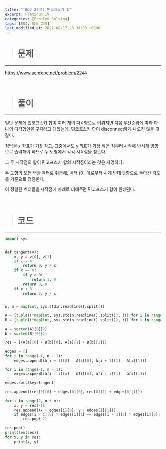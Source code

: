 ```yaml
---
title: "[BOJ 2244] 민코프스키 합"
excerpt: Platinum IV
categories: [Problem Solving]
tags: [BOJ, 볼록 껍질]
last_modified_at: 2021-08-17 23:34:00 +0900
---
```


> # 문제
---

[<u>https://www.acmicpc.net/problem/2244</u>](https://www.acmicpc.net/problem/2244)

<br>

> # 풀이
---

일단 문제에 민코프스키 합이 여러 개의 다각형으로 이뤄지면 다음 우선순위에 따라 하나의 다각형만을 구하라고 돼있는데, 민코프스키 합이 disconnect하게 나오진 않을 것 같다.

정답을 x 좌표가 가장 작고, 그중에서도 y 좌표가 가장 작은 점부터 시작해 반시계 방향으로 출력해야 하므로 두 도형에서 각각 시작점을 찾는다.

그 두 시작점의 합이 민코프스키 합의 시작점이라는 것은 자명하다.

두 도형의 모든 변을 벡터로 취급해, 벡터 (0, -1)로부터 시계 반대 방향으로 돌아간 각도를 기준으로 정렬한다.

이 정렬된 벡터들을 시작점에 차례로 더해주면 민코프스키 합이 완성된다.

<br>

> # 코드
---

```python
import sys


def tangent(v):
    x, y = v[0], v[1]
    if x > 0:
        return 0, y / x
    if x == 0:
        if y > 0:
            return 1, 0
        return 3, 0
    if x < 0:
        return 2, y / x


n, m = map(int, sys.stdin.readline().split())

A = [tuple((*map(int, sys.stdin.readline().split()), i)) for i in range(n)]
B = [tuple((*map(int, sys.stdin.readline().split()), i)) for i in range(m)]

a = sorted(A)[0][2]
b = sorted(B)[0][2]

res = [(A[a][0] + B[b][0], A[a][1] + B[b][1])]

edges = []
for i in range(-1, n - 1):
    edges.append((A[i + 1][0] - A[i][0], A[i + 1][1] - A[i][1]))

for i in range(-1, m - 1):
    edges.append((B[i + 1][0] - B[i][0], B[i + 1][1] - B[i][1]))

edges.sort(key=tangent)

res.append((res[0][0] + edges[0][0], res[0][1] + edges[0][1]))

for i in range(1, n + m):
    x, y = res[-1]
    res.append((x + edges[i][0], y + edges[i][1]))
    if edges[i - 1][0] * edges[i][1] == edges[i - 1][1] * edges[i][0]:
        res.pop(-2)

res.pop()
print(len(res))
for x, y in res:
    print(x, y)
```